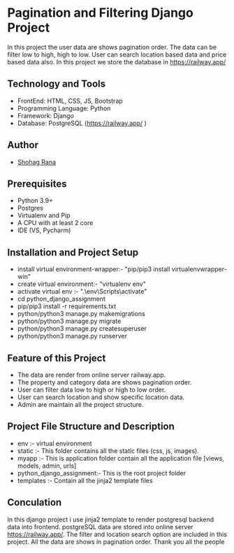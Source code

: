 # Pagination and Filtering Django Project

In this project the user data are shows pagination order. The data can be filter low to high, high to low. User can search location based data and price based data also. In this project we store the database in https://railway.app/ 

## Technology and Tools
- FrontEnd: HTML, CSS, JS, Bootstrap 
- Programming Language: Python
- Framework: Django
- Database: PostgreSQL (https://railway.app/ )

## Author

- [Shohag Rana](https://github.com/Shohag-Rana)

## Prerequisites
  - Python 3.9+
  - Postgres
  - Virtualenv and Pip
  - A CPU with at least 2 core
  - IDE (VS, Pycharm)

## Installation and Project Setup

- install virtual environment-wrapper:- "pip/pip3 install virtualenvwrapper-win"
- create virtual environment:- "virtualenv env"
- activate virtual env :- ".\env\Scripts\activate"
- cd python_django_assignment
- pip/pip3 install -r requirements.txt
- python/python3 manage.py makemigrations
- python/python3 manage.py migrate
- python/python3 manage.py createsuperuser
- python/python3 manage.py runserver

## Feature of this Project

- The data are render from online server railway.app.
- The property and category data are shows pagination order.
- User can filter data low to high or high to low order.
- User can search location and show specific location data.
- Admin are maintain all the project structure.

## Project File Structure and Description
- env :- virtual environment
- static :- This folder contains all the static files (css, js, images).
- myapp :- This is application folder contain all the application file [views, models, admin, urls]
- python_django_assignment:- This is the root project folder
- templates :- Contain all the jinja2 template files

## Conculation

In this django project i use jinja2 template to render postgresql backend data into frontend. postgreSQL data are stored into online server https://railway.app/. The filter and location search option are included in this
project. All the data are shows in pagination order. Thank you all the people
 
